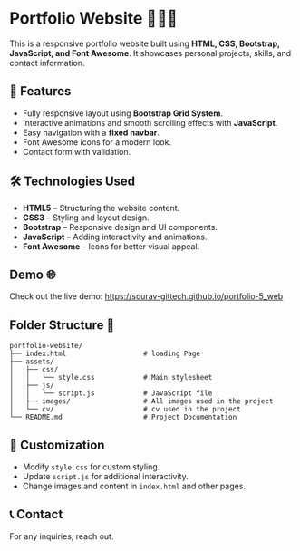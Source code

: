 # Portfolio Website 🤵📃📄

This is a responsive portfolio website built using **HTML, CSS, Bootstrap, JavaScript, and Font Awesome**. It showcases personal projects, skills, and contact information.

## 🚀 Features

- Fully responsive layout using **Bootstrap Grid System**.
- Interactive animations and smooth scrolling effects with **JavaScript**.
- Easy navigation with a **fixed navbar**.
- Font Awesome icons for a modern look.
- Contact form with validation.

## 🛠️ Technologies Used

- **HTML5** – Structuring the website content.
- **CSS3** – Styling and layout design.
- **Bootstrap** – Responsive design and UI components.
- **JavaScript** – Adding interactivity and animations.
- **Font Awesome** – Icons for better visual appeal.

## Demo 🌐

Check out the live demo: https://sourav-gittech.github.io/portfolio-5_web

## Folder Structure 📂

```
portfolio-website/
├── index.html                   # loading Page
├── assets/
│   ├── css/
│   │   └── style.css            # Main stylesheet
│   ├── js/
│   │   └── script.js            # JavaScript file
│   ├── images/                  # All images used in the project
│   └── cv/                      # cv used in the project
└── README.md                    # Project Documentation
```

## 🎨 Customization

- Modify `style.css` for custom styling.
- Update `script.js` for additional interactivity.
- Change images and content in `index.html` and other pages.

## 📞 Contact

For any inquiries, reach out.
